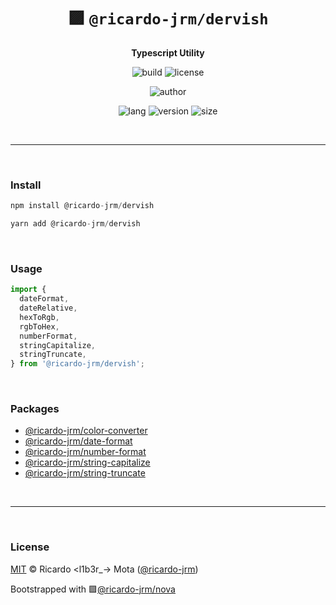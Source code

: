 <div align="center">

# 🟪 `@ricardo-jrm/dervish`

<b>Typescript Utility</b>

![build](https://img.shields.io/github/workflow/status/ricardo-jrm/dervish/Continuous%20Integration?style=for-the-badge)
![license](https://img.shields.io/github/license/ricardo-jrm/dervish?style=for-the-badge)

![author](<https://img.shields.io/badge/Author-Ricardo%20%3Cl1b3r__--%3E%20Mota%20(%40ricardo--jrm)-orange?style=for-the-badge>)

![lang](https://img.shields.io/github/languages/top/ricardo-jrm/dervish?style=for-the-badge)
![version](https://img.shields.io/npm/v/@ricardo-jrm/dervish?style=for-the-badge)
![size](https://img.shields.io/bundlephobia/min/@ricardo-jrm/dervish?style=for-the-badge)

</div>

<br />

---

<br />

### <b>Install</b>

```ts
npm install @ricardo-jrm/dervish

yarn add @ricardo-jrm/dervish
```

<br />

### <b>Usage</b>

```ts
import {
  dateFormat,
  dateRelative,
  hexToRgb,
  rgbToHex,
  numberFormat,
  stringCapitalize,
  stringTruncate,
} from '@ricardo-jrm/dervish';
```

<br />

### <b>Packages</b>

- [@ricardo-jrm/color-converter](https://github.com/ricardo-jrm/color-converter)
- [@ricardo-jrm/date-format](https://github.com/ricardo-jrm/date-format)
- [@ricardo-jrm/number-format](https://github.com/ricardo-jrm/number-format)
- [@ricardo-jrm/string-capitalize](https://github.com/ricardo-jrm/string-capitalize)
- [@ricardo-jrm/string-truncate](https://github.com/ricardo-jrm/string-truncate)

<br />

---

<br />

### <b>License</b>

[MIT](https://github.com/ricardo-jrm/dervish/blob/main/LICENSE) © Ricardo <l1b3r\_-> Mota ([@ricardo-jrm](https://github.com/ricardo-jrm))

Bootstrapped with 🟪[@ricardo-jrm/nova](https://github.com/ricardo-jrm/nova)

<br />
